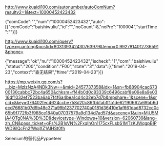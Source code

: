 http://www.kuaidi100.com/autonumber/autoComNum?resultv2=1&text=10000452423432

{"comCode":"","num":"10000452423432","auto":[{"comCode":"baishiwuliu","id":"","noCount":8,"noPre":"100004","startTime":""}]}


http://www.kuaidi100.com/query?type=yuantong&postid=803139342430763979&temp=0.9927814012736591&phone=

{"message":"ok","nu":"10000452423432","ischeck":"1","com":"baishiwuliu","status":"200","condition":"F00","state":"3","data":[{"time":"2019-04-23","context":"查无结果","ftime":"2019-04-23"}]}


https://mp.weixin.qq.com/s?__biz=MzIzNzA4NDk3Nw==&mid=2457737358&idx=1&sn=fb88904cac67300130cabbc72bc4a650&chksm=ff44b0d0c83339c6496cabf8e09e8a9e0316df1032ef7523ba6ab7f4f6a4bea1cd4c02eb7d7b&mpshare=1&scene=1&srcid=&key=076402fec4624ccbe758d20c86fbbfabff1a1de62190662a69bb6decd76681b07d9b48c371a99b1237702740a0181d36410e1af661dad8732cc0c65b9f772fb3f988ce1840a07037579a9d134d7ad57d&ascene=1&uin=MjU5MjA4OTg0NA%3D%3D&devicetype=Windows+10&version=62060739&lang=zh_CN&pass_ticket=gFs%2B1sVN%2FxqIhOn1175cxFLsbS1MTzKJWqgpBIPWD9ilQcFn2fWqjXZ1AlHSt0fh



Selenium的替代品Pyppeteer
